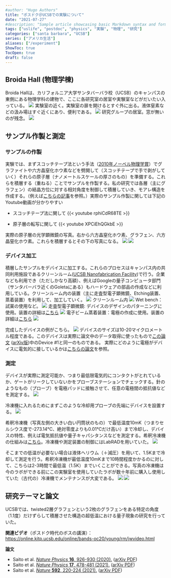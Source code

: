 ```yaml
---
#author: "Hugo Authors"
title: "ポスドク＠UCSBでの実験について"
date: "2021-07-27"
#description: "Sample article showcasing basic Markdown syntax and formatting for HTML elements."
tags: ["uslife", "postdoc", "physics", "実験", "物理", "研究"]
categories: ["santa barbara", "UCSB"]
series: ["アメリカ生活"]
aliases: ["/experiment"]
ShowToc: true
TocOpen: true
draft: false
---
```


## Broida Hall (物理学棟)
Broida Hallは、カリフォルニア大学サンタバーバラ校（UCSB）のキャンパスの東側にある物理学科の建物で、ここに各研究室の居室や実験室などがだいたい入っている。
![](images/2021-07-25-20-18-28.png#center)
実験室の近く。実験室の扉を開けるとすぐ外に出る。液体窒素などの汲み場はすぐ近くにあり、便利である。
![](images/2021-07-25-12-01-09.png#center)
研究グループの居室。窓が無いのが残念。
![](images/2021-07-25-12-06-35.png#center)

## サンプル作製と測定
### サンプルの作製
実験では、まずスコッチテープ法という手法（[2010年ノーベル物理学賞](https://www.nobelprize.org/prizes/physics/2010/press-release/)）でグラファイトや六方晶窒化ホウ素などを劈開して（スコッチテープで手で剥がしていく）それらの原子層（ナノメートルスケールの厚さのもの）を準備する。これらを積層する（重ねる）ことでサンプルを作製する。私の研究では各層（主にグラフェン）の結晶方位に対する相対角度を制御して積層していき、モアレ構造を作成する。（例えば[こちらの記事](https://www.quantamagazine.org/how-twisted-graphene-became-the-big-thing-in-physics-20190430/)を参照。）実際のサンプル作製に関しては下記のYoutube動画が分かりやすい

- スコッチテープ法に関して
{{< youtube rphiCdR68TE >}}

- 原子層の転写に関して
{{< youtube XPCiEhQGkbE >}}

実際の原子層の光学顕微鏡の写真。右から六方晶窒化ホウ素、グラフェン、六方晶窒化ホウ素。これらを積層するとその下の写真になる。
![](images/2021-07-25-12-36-19.png#center)
![](images/2021-07-25-12-38-33.png#center)

### デバイス加工
積層したサンプルをデバイスに加工する。これらのプロセスはキャンパス内の共同利用施設であるクリーンルーム([UCSB Nanofabrication Facility](https://www.nanotech.ucsb.edu/))で行う。企業なども利用でき（ただしかなり高額）、例えばGoogleの量子コンピュータ部門（サンタバーバラ近くのGoletaにある）もハードウェアの部品の作成などに利用している。クリーンルーム内の装置（主に走査型電子顕微鏡、Etching装置、蒸着装置）を利用して、加工していく。
![](images/2021-07-25-20-25-52.png#center)
クリーンルーム内
![](images/2021-07-25-12-15-45.png#center)
Wet bench：試薬の使用など。
![](images/2021-07-25-11-54-10.png#center)
走査型電子顕微鏡: デバイスのデザインのパターニングに使用。装置の詳細は[こちら](https://wiki.nanotech.ucsb.edu/wiki/Field_Emission_SEM_1_(FEI_Sirion) )
![](images/2021-07-25-11-53-16.png#center)
電子ビーム蒸着装置：電極の作成に使用。装置の詳細は[こちら](https://wiki.nanotech.ucsb.edu/wiki/E-Beam_4_(CHA) )
![](images/2021-07-25-11-54-36.png#center)

完成したデバイスの例がこちら。
![](images/2021-07-25-12-09-51.png#center)
デバイスのサイズは10-20マイクロメートル程度である。このデバイスは実際に論文中のデータ取得に使ったもので[この論文](https://www.nature.com/articles/s41567-020-0928-3) ([arXiv版](https://arxiv.org/pdf/1911.13302.pdf))中のDevice #1と同一のものである。
実際にどのように電極がデバイスに電気的に接しているかは[こちらの論文](https://science.sciencemag.org/content/342/6158/614)を参照。

### 測定
デバイスが実際に測定可能か、つまり最低限電気的にコンタクトがとれているか、ゲートがリークしていないかをプローブステーションでチェックする。針のようなもの（プローブ）を電極パッドに接触させて、任意の電極間の抵抗値などを測定する。
![](images/2021-07-25-11-57-38.png#center)

冷凍機に入れるためにまずこのような冷却用プローブの先端にデバイスを設置する。
![](images/2021-07-25-12-40-51.png#center)

希釈冷凍機（写真左側の大きい白い円筒状のもの）で最低温度10mK（つまりセルシウス度で-273.14℃、絶対零度よりも0.01℃だけ高い）まで冷却し、デバイスの特性、例えば電気抵抗値や量子キャパシタンスなどを測定する。希釈冷凍機の仕組みは[こちら](https://www.sci.osaka-cu.ac.jp/phys/ult/invitation/cryo/dr.html)。冷凍機や測定装置の制御にはLabRADを用いていた。
![](images/2021-07-25-12-18-01.png#center)

そこまでの低温が必要ない場合は液体ヘリウム（＋減圧）を用いて、1.5Kまで冷却して測定を行う。希釈冷凍機が最低温度10mKまで10時間程度かかるのに対して、こちらは2-3時間で最低温（1.5K）までいくことができる。写真の冷凍機は今のラボができる前にこの実験室を使用していたラボが数十年前に購入し使用していた（古代の）冷凍機でメンテナンスが大変である。
![](images/2021-07-25-12-14-07.png#center)
![](images/2021-07-25-12-04-31.png#center)

## 研究テーマと論文
UCSBでは、twisted2層グラフェンという2枚のグラフェンをある特定の角度（1.1度）だけずらして積層させた構造の超低温における量子現象の研究を行っていた。

**関連ビデオ**（ポスドク時代のボスの講演）：https://online.kitp.ucsb.edu/online/bands-oc20/young/rm/jwvideo.html

**論文**

- Saito et al. [*Nature Physics* **16**, 926-930 (2020).](https://www.nature.com/articles/s41567-020-0928-3) ([arXiv PDF](https://arxiv.org/pdf/1911.13302.pdf))
- Saito et al. [*Nature Physics* **17**, 478-481 (2021).](https://www.nature.com/articles/s41567-020-01129-4) ([arXiv PDF](https://arxiv.org/pdf/2007.06115.pdf))
- Saito et al. [*Nature* **592**, 220-224 (2021).](https://www.nature.com/articles/s41586-021-03409-2) ([arXiv PDF](https://arxiv.org/pdf/2008.10830.pdf))
